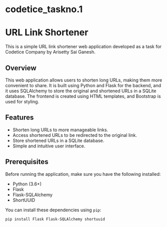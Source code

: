# codetice_taskno.1
# URL Link Shortener

This is a simple URL link shortener web application developed as a task for Codetice Company by Arisetty Sai Ganesh.

## Overview

This web application allows users to shorten long URLs, making them more convenient to share. It is built using Python and Flask for the backend, and it uses SQLAlchemy to store the original and shortened URLs in a SQLite database. The frontend is created using HTML templates, and Bootstrap is used for styling.

## Features

- Shorten long URLs to more manageable links.
- Access shortened URLs to be redirected to the original link.
- Store shortened URLs in a SQLite database.
- Simple and intuitive user interface.

## Prerequisites

Before running the application, make sure you have the following installed:

- Python (3.6+)
- Flask
- Flask-SQLAlchemy
- ShortUUID

You can install these dependencies using `pip`:

```bash
pip install Flask Flask-SQLAlchemy shortuuid
